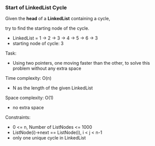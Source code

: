 ### Start of LinkedList Cycle

Given the **head** of a **LinkedList** containing a cycle, 

try to find the starting node of the cycle.

- LinkedList = 1 -> 2 -> 3 -> 4 -> 5 -> 6 -> 3
- starting node of cycle: 3

Task:
- Using two pointers, one moving faster than the other, to solve this problem without any extra space

Time complexity: O(n)
- N as the length of the given LinkedList

Space complexity: O(1)
- no extra space

Constraints:
- 0 <= n, Number of ListNodes <= 1000
- ListNode(i)->next == ListNode(i), i < j < n-1
- only one unique cycle in LinkedList